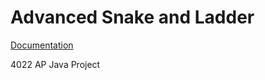 # Advanced Snake and Ladder
[Documentation](https://docs.google.com/document/d/1l6EzJuKTgMciO-4zhaYDu3L4lGqa5WYQBvoLRvGujYg/edit?usp=sharing)

4022 AP Java Project
